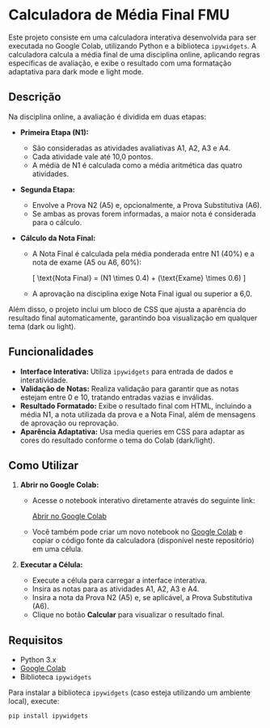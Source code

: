 # Calculadora de Média Final FMU

Este projeto consiste em uma calculadora interativa desenvolvida para ser executada no Google Colab, utilizando Python e a biblioteca `ipywidgets`. A calculadora calcula a média final de uma disciplina online, aplicando regras específicas de avaliação, e exibe o resultado com uma formatação adaptativa para dark mode e light mode.

## Descrição

Na disciplina online, a avaliação é dividida em duas etapas:

- **Primeira Etapa (N1):**
  - São consideradas as atividades avaliativas A1, A2, A3 e A4.
  - Cada atividade vale até 10,0 pontos.
  - A média de N1 é calculada como a média aritmética das quatro atividades.

- **Segunda Etapa:**
  - Envolve a Prova N2 (A5) e, opcionalmente, a Prova Substitutiva (A6).
  - Se ambas as provas forem informadas, a maior nota é considerada para o cálculo.
  
- **Cálculo da Nota Final:**
  - A Nota Final é calculada pela média ponderada entre N1 (40%) e a nota de exame (A5 ou A6, 60%):
  
    \[
    \text{Nota Final} = (N1 \times 0.4) + (\text{Exame} \times 0.6)
    \]
  
  - A aprovação na disciplina exige Nota Final igual ou superior a 6,0.

Além disso, o projeto inclui um bloco de CSS que ajusta a aparência do resultado final automaticamente, garantindo boa visualização em qualquer tema (dark ou light).

## Funcionalidades

- **Interface Interativa:** Utiliza `ipywidgets` para entrada de dados e interatividade.
- **Validação de Notas:** Realiza validação para garantir que as notas estejam entre 0 e 10, tratando entradas vazias e inválidas.
- **Resultado Formatado:** Exibe o resultado final com HTML, incluindo a média N1, a nota utilizada da prova e a Nota Final, além de mensagens de aprovação ou reprovação.
- **Aparência Adaptativa:** Usa media queries em CSS para adaptar as cores do resultado conforme o tema do Colab (dark/light).

## Como Utilizar

1. **Abrir no Google Colab:**
   - Acesse o notebook interativo diretamente através do seguinte link:
     
     [Abrir no Google Colab](https://colab.research.google.com/drive/1ezdAGoNnM8rfr5k6IBuixBczU62lXJCM?usp=sharing)
     
   - Você também pode criar um novo notebook no [Google Colab](https://colab.research.google.com/) e copiar o código fonte da calculadora (disponível neste repositório) em uma célula.

2. **Executar a Célula:**
   - Execute a célula para carregar a interface interativa.
   - Insira as notas para as atividades A1, A2, A3 e A4.
   - Insira a nota da Prova N2 (A5) e, se aplicável, a Prova Substitutiva (A6).
   - Clique no botão **Calcular** para visualizar o resultado final.

## Requisitos

- Python 3.x
- [Google Colab](https://colab.research.google.com/)
- Biblioteca `ipywidgets`

Para instalar a biblioteca `ipywidgets` (caso esteja utilizando um ambiente local), execute:

```bash
pip install ipywidgets
